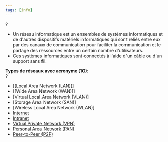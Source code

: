 ```yaml
---
tags: [info]
---
```


?
-   Un réseau informatique est un ensembles de systèmes informatiques et de d'autres dispositifs matériels informatiques qui sont reliés entre eux par des canaux de communication pour faciliter la communication et le partage des ressources entre un certain nombre d'utilisateurs.
-   Ces systèmes informatiques sont connectés à l'aide d'un câble ou d'un support sans fil.

**Types de réseaux avec acronyme (10)**:  
?
-   [[Local Area Network (LAN)]]
-   [[Wide Area Network (WAN)]]
-   [Virtual Local Area Network (VLAN)]
-   [Storage Area Network (SAN)]
-   [Wireless Local Area Network (WLAN)]
-   [Internet](app://obsidian.md/Internet)
-   [Intranet](app://obsidian.md/Intranet)
-   [Virtual Private Network (VPN)](app://obsidian.md/Virtual%20Private%20Network%20(VPN))
-   [Personal Area Network (PAN)](app://obsidian.md/Personal%20Area%20Network%20(PAN))
-   [Peer-to-Peer (P2P)](app://obsidian.md/Peer-to-Peer%20(P2P))